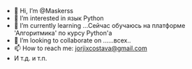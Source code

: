 - 👋 Hi, I’m @Maskerss
- 👀 I’m interested in  язык  Python
- 🌱 I’m currently learning ...Сейчас обучаюсь на платформе 'Алгоритмика' по  курсу Python'а
- 💞️ I’m looking to collaborate on ......всех..
- 📫 How to reach me: jorjixcostava@gmail.com
- И т.д. и т.п. 
<!---
Maskerss/Maskerss is a ✨ special ✨ repository because its `README.md` (this file) appears on your GitHub profile.
You can click the Preview link to take a look at your changes.
--->
